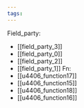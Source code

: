 ```yaml
---
tags:
---
```

Field_party:
- [[field_party_3]]
- [[field_party_0]]
- [[field_party_2]]
- [[field_party_1]]
Fn:
- [[u4406_function17]]
- [[u4406_function15]]
- [[u4406_function18]]
- [[u4406_function16]]
